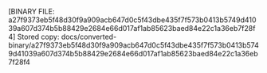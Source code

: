 [BINARY FILE: a27f9373eb5f48d30f9a909acb647d0c5f43dbe435f7f573b0413b5749d41039a607d374b5b88429e2684e66d017af1ab85623baed84e22c1a36eb7f28f4]
Stored copy: docs/converted-binary/a27f9373eb5f48d30f9a909acb647d0c5f43dbe435f7f573b0413b5749d41039a607d374b5b88429e2684e66d017af1ab85623baed84e22c1a36eb7f28f4
